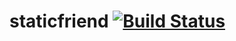 # staticfriend [![Build Status](https://travis-ci.com/nineonine/staticfriend.svg?token=rvaEv8k5iDmvALzyERbc&branch=master)](https://travis-ci.com/nineonine/staticfriend)
